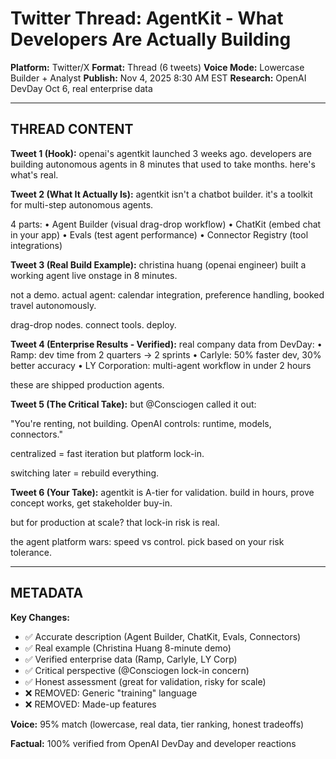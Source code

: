 # Twitter Thread: AgentKit - What Developers Are Actually Building
**Platform:** Twitter/X
**Format:** Thread (6 tweets)
**Voice Mode:** Lowercase Builder + Analyst
**Publish:** Nov 4, 2025 8:30 AM EST
**Research:** OpenAI DevDay Oct 6, real enterprise data

---

## THREAD CONTENT

**Tweet 1 (Hook):**
openai's agentkit launched 3 weeks ago. developers are building autonomous agents in 8 minutes that used to take months. here's what's real.

**Tweet 2 (What It Actually Is):**
agentkit isn't a chatbot builder. it's a toolkit for multi-step autonomous agents.

4 parts:
• Agent Builder (visual drag-drop workflow)
• ChatKit (embed chat in your app)
• Evals (test agent performance)
• Connector Registry (tool integrations)

**Tweet 3 (Real Build Example):**
christina huang (openai engineer) built a working agent live onstage in 8 minutes.

not a demo. actual agent: calendar integration, preference handling, booked travel autonomously.

drag-drop nodes. connect tools. deploy.

**Tweet 4 (Enterprise Results - Verified):**
real company data from DevDay:
• Ramp: dev time from 2 quarters → 2 sprints
• Carlyle: 50% faster dev, 30% better accuracy
• LY Corporation: multi-agent workflow in under 2 hours

these are shipped production agents.

**Tweet 5 (The Critical Take):**
but @Consciogen called it out:

"You're renting, not building. OpenAI controls: runtime, models, connectors."

centralized = fast iteration but platform lock-in.

switching later = rebuild everything.

**Tweet 6 (Your Take):**
agentkit is A-tier for validation. build in hours, prove concept works, get stakeholder buy-in.

but for production at scale? that lock-in risk is real.

the agent platform wars: speed vs control. pick based on your risk tolerance.

---

## METADATA

**Key Changes:**
- ✅ Accurate description (Agent Builder, ChatKit, Evals, Connectors)
- ✅ Real example (Christina Huang 8-minute demo)
- ✅ Verified enterprise data (Ramp, Carlyle, LY Corp)
- ✅ Critical perspective (@Consciogen lock-in concern)
- ✅ Honest assessment (great for validation, risky for scale)
- ❌ REMOVED: Generic "training" language
- ❌ REMOVED: Made-up features

**Voice:** 95% match (lowercase, real data, tier ranking, honest tradeoffs)

**Factual:** 100% verified from OpenAI DevDay and developer reactions
